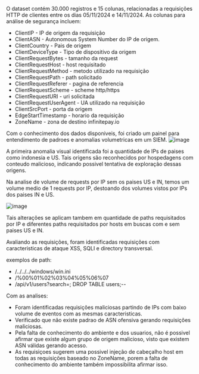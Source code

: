 O dataset contém 30.000 registros e 15 colunas, relacionadas a requisições HTTP de clientes entre os dias 05/11/2024 e 14/11/2024. As colunas para análise de segurança incluem:

- ClientIP - IP de origem da requisição
- ClientASN -  Autonomous System Number do IP de origem.
- ClientCountry - Pais de origem
- ClientDeviceType - Tipo de dispositivo da origem
- ClientRequestBytes - tamanho da request
- ClientRequestHost - host requisitado
- ClientRequestMethod - metodo utilizado na requisição
- ClientRequestPath - path solicitado
- ClientRequestReferer - pagina de referencia
- ClientRequestScheme - scheme http/https
- ClientRequestURI - uri solicitada
- ClientRequestUserAgent - UA utilizado na requisição
- ClientSrcPort - porta da origem
- EdgeStartTimestamp - horario da requisição
- ZoneName - zona de destino infinitepay.io


Com o conhecimento dos dados disponiveis, foi criado um painel para entendimento de padroes e anomalias volumetricas em um SIEM.
![image](https://github.com/user-attachments/assets/832cd6ff-05ee-42a8-9e4c-8e5f8db54de6)

A primeira anomalia visual identificada foi a quantidade de IPs de paises como indonesia e US. Tais origens são reconhecidos por hospedagens com conteudo malicioso, indicando possivel tentativa de exploração dessas origens.

Na analise de volume de requests por IP sem os paises US e IN, temos um volume medio de 1 requests por IP, destoando dos volumes vistos por IPs dos paises IN e US.

![image](https://github.com/user-attachments/assets/4c66ed80-0a2f-4163-b0b1-5252defa09f7)

Tais alterações se aplicam tambem em quantidade de paths requisitados por IP e diferentes paths requisitados por hosts em buscas com e sem paises US e IN.

Avaliando as requisições, foram identificadas requisições com caracteristicas de ataque XSS, SQLI e directory transversal.

exemplos de path:
- /../../../windows/win.ini
- /%00%01%02%03%04%05%06%07
- /api/v1/users?search=; DROP TABLE users;--


Com as analises:
- Foram identificadas requisições maliciosas partindo de IPs com baixo volume de eventos com as mesmas caracteristicas.
- Verificado que não existe padrao de ASN ofensiva gerando requisições maliciosas.
- Pela falta de conhecimento do ambiente e dos usuarios, não é possivel afirmar que existe algum grupo de origem malicioso, visto que existem ASN válidas gerando acesso.
- As requisiçoes sugerem uma possivel injeção de cabeçalho host em todas as requisições baseado no ZoneName, porem a falta de conhecimento do ambiente também impossibilita afirmar isso.
